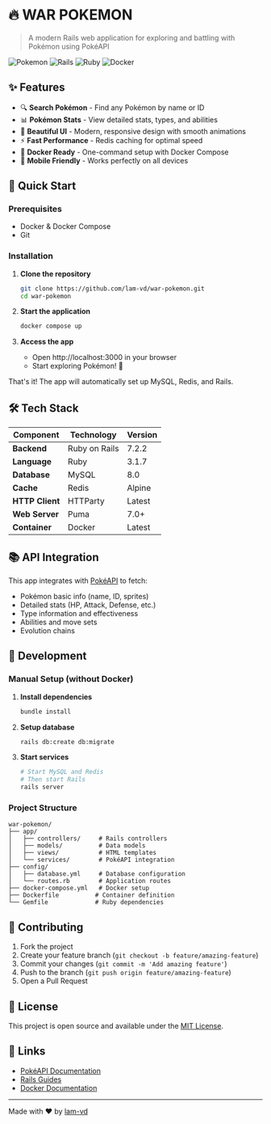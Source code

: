 # 🔥 WAR POKEMON

> A modern Rails web application for exploring and battling with Pokémon using PokéAPI

![Pokemon](https://img.shields.io/badge/Pokémon-API-yellow?style=for-the-badge&logo=pokemon)
![Rails](https://img.shields.io/badge/Rails-7.2.2-red?style=for-the-badge&logo=ruby-on-rails)
![Ruby](https://img.shields.io/badge/Ruby-3.1.7-red?style=for-the-badge&logo=ruby)
![Docker](https://img.shields.io/badge/Docker-Compose-blue?style=for-the-badge&logo=docker)

## ✨ Features

- 🔍 **Search Pokémon** - Find any Pokémon by name or ID
- 📊 **Pokémon Stats** - View detailed stats, types, and abilities
- 🎨 **Beautiful UI** - Modern, responsive design with smooth animations
- ⚡ **Fast Performance** - Redis caching for optimal speed
- 🐳 **Docker Ready** - One-command setup with Docker Compose
- 📱 **Mobile Friendly** - Works perfectly on all devices

## 🚀 Quick Start

### Prerequisites

- Docker & Docker Compose
- Git

### Installation

1. **Clone the repository**

   ```bash
   git clone https://github.com/lam-vd/war-pokemon.git
   cd war-pokemon
   ```

2. **Start the application**

   ```bash
   docker compose up
   ```

3. **Access the app**
   - Open http://localhost:3000 in your browser
   - Start exploring Pokémon! 🎉

That's it! The app will automatically set up MySQL, Redis, and Rails.

## 🛠 Tech Stack

| Component       | Technology    | Version |
| --------------- | ------------- | ------- |
| **Backend**     | Ruby on Rails | 7.2.2   |
| **Language**    | Ruby          | 3.1.7   |
| **Database**    | MySQL         | 8.0     |
| **Cache**       | Redis         | Alpine  |
| **HTTP Client** | HTTParty      | Latest  |
| **Web Server**  | Puma          | 7.0+    |
| **Container**   | Docker        | Latest  |

## 📚 API Integration

This app integrates with [PokéAPI](https://pokeapi.co/) to fetch:

- Pokémon basic info (name, ID, sprites)
- Detailed stats (HP, Attack, Defense, etc.)
- Type information and effectiveness
- Abilities and move sets
- Evolution chains

## 🔧 Development

### Manual Setup (without Docker)

1. **Install dependencies**

   ```bash
   bundle install
   ```

2. **Setup database**

   ```bash
   rails db:create db:migrate
   ```

3. **Start services**
   ```bash
   # Start MySQL and Redis
   # Then start Rails
   rails server
   ```

### Project Structure

```
war-pokemon/
├── app/
│   ├── controllers/     # Rails controllers
│   ├── models/          # Data models
│   ├── views/           # HTML templates
│   └── services/        # PokéAPI integration
├── config/
│   ├── database.yml     # Database configuration
│   └── routes.rb        # Application routes
├── docker-compose.yml   # Docker setup
├── Dockerfile          # Container definition
└── Gemfile             # Ruby dependencies
```

## 🌟 Contributing

1. Fork the project
2. Create your feature branch (`git checkout -b feature/amazing-feature`)
3. Commit your changes (`git commit -m 'Add amazing feature'`)
4. Push to the branch (`git push origin feature/amazing-feature`)
5. Open a Pull Request

## 📝 License

This project is open source and available under the [MIT License](LICENSE).

## 🔗 Links

- [PokéAPI Documentation](https://pokeapi.co/docs/v2)
- [Rails Guides](https://guides.rubyonrails.org/)
- [Docker Documentation](https://docs.docker.com/)

---

Made with ❤️ by [lam-vd](https://github.com/lam-vd)
